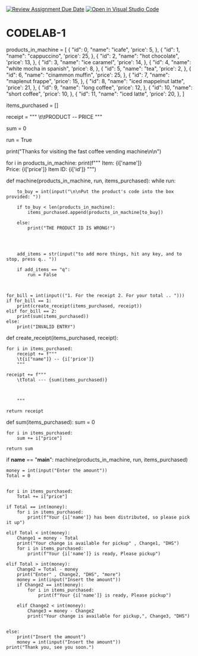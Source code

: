 [![Review Assignment Due Date](https://classroom.github.com/assets/deadline-readme-button-24ddc0f5d75046c5622901739e7c5dd533143b0c8e959d652212380cedb1ea36.svg)](https://classroom.github.com/a/RbbImnfb)
[![Open in Visual Studio Code](https://classroom.github.com/assets/open-in-vscode-c66648af7eb3fe8bc4f294546bfd86ef473780cde1dea487d3c4ff354943c9ae.svg)](https://classroom.github.com/online_ide?assignment_repo_id=9228765&assignment_repo_type=AssignmentRepo)
# CODELAB-1


products_in_machine = [
    {
        "id": 0,
        "name": "icafe",
        'price': 5,
    },
    {
        "id": 1,
        "name": "cappuccino",
        'price': 25,
    },
    {
        "id": 2,
        "name": "hot chocolate",
        'price': 13,
    },
    {
        "id": 3,
        "name": "ice caramel",
        'price': 14,
    },
    {
        "id": 4,
        "name": "white mocha in spanish",
        'price': 8,
    },
    {
        "id": 5,
        "name": "tea",
        'price': 2,
    },
    {
        "id": 6,
        "name": "cinammon muffin",
        'price': 25,
    },
    {
        "id": 7,
        "name": "maplenut frappe",
        'price': 15,
    },
    {
        "id": 8,
        "name": "iced mappelnut latte",
        'price': 21,
    },
    {
        "id": 9,
        "name": "long coffee",
        'price': 12,
    },
    {
        "id": 10,
        "name": "short coffee",
        'price': 10,
    },
    {
        "id": 11,
        "name": "iced latte",
        'price': 20,
    },
]


items_purchased = []

receipt = """
\t\tPRODUCT -- PRICE
"""

sum = 0

run = True

print("Thanks for visiting the fast coffee vending machine\n\n")


for i in products_in_machine:
    print(f"""
    Item: {i['name']}  
    Price: {i['price']} 
    Item ID: {i['id']}
    """)


def machine(products_in_machine, run, items_purchased):
    while run:

        to_buy = int(input("\n\nPut the product's code into the box provided: "))

        if to_buy < len(products_in_machine):
            items_purchased.append(products_in_machine[to_buy])
            
        else:
            print("THE PRODUCT ID IS WRONG!")
        
        
        

        add_items = str(input("to add more things, hit any key, and to stop, press q.. "))

        if add_items == "q":
            run = False
        
        

    for_bill = int(input(("1. For the receipt 2. For your total .. ")))
    if for_bill == 1:
        print(create_receipt(items_purchased, receipt))
    elif for_bill == 2:
        print(sum(items_purchased))
    else:
        print("INVALID ENTRY")


def create_receipt(items_purchased, receipt):

    for i in items_purchased:
        receipt += f"""
        \t{i["name"]} -- {i['price']}
        """

    receipt += f"""
        \tTotal --- {sum(items_purchased)}
        
    
        
        """
   
    return receipt

def sum(items_purchased):
    sum = 0

    for i in items_purchased:
        sum += i["price"]

    return sum




if __name__ == "__main__":
    machine(products_in_machine, run, items_purchased)
   

    money = int(input("Enter the amount"))
    Total = 0


    for i in items_purchased:
        Total += i["price"]
    
    if Total == int(money):
        for i in items_purchased:
            print(f"Your {i['name']} has been distributed, so please pick it up")
            
    elif Total < int(money):
        Change1 = money - Total
        print("Your change is available for pickup" , Change1, "DHS")
        for i in items_purchased:
            print(f"Your {i['name']} is ready, Please pickup")
            
    elif Total > int(money):
        Change2 = Total - money
        print("Enter" , Change2, "DHS", "more")
        money = int(input("Insert the amount"))
        if Change2 == int(money):
            for i in items_purchased:
                print(f"Your {i['name']} is ready, Please pickup")
                
        elif Change2 < int(money):
            Change3 = money - Change2
            print("Your change is available for pickup,", Change3, "DHS")
        
    
    else:
        print("Insert the amount")
        money = int(input("Insert the amount"))
    print("Thank you, see you soon.")
